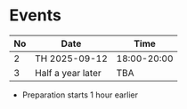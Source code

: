 # Events

No |Date             |Time
---|-----------------|-----------
2  |TH 2025-09-12    |18:00-20:00
3  |Half a year later|TBA

- Preparation starts 1 hour earlier
